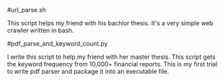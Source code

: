 #url_parse.sh

This script helps my friend with his bachlor thesis.
It's a very simple web crawler written in bash.

#pdf_parse_and_keyword_count.py

I write this script to help my friend with her master thesis. This script gets the keyword frequency from 10,000+ financial reports. This is my first trial to write pdf parser and package it into an executable file. 




